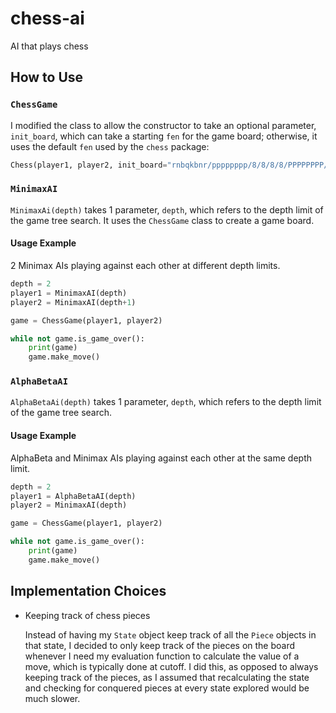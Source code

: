 # chess-ai
AI that plays chess

## How to Use

### `ChessGame`

I modified the class to allow the constructor to take an optional parameter, `init_board`, which can take a starting `fen` for the game board; otherwise, it uses the default `fen` used by the `chess` package:

```Python
Chess(player1, player2, init_board="rnbqkbnr/pppppppp/8/8/8/8/PPPPPPPP/RNBQKBNR w KQkq - 0 1")
```

### `MinimaxAI`

`MinimaxAi(depth)` takes 1 parameter, `depth`, which refers to the depth limit of the game tree search. It uses the `ChessGame` class to create a game board.

#### Usage Example

2 Minimax AIs playing against each other at different depth limits.

```Python
depth = 2
player1 = MinimaxAI(depth)
player2 = MinimaxAI(depth+1)

game = ChessGame(player1, player2)

while not game.is_game_over():
    print(game)
    game.make_move()
```

### `AlphaBetaAI`

`AlphaBetaAi(depth)` takes 1 parameter, `depth`, which refers to the depth limit of the game tree search.

#### Usage Example

AlphaBeta and Minimax AIs playing against each other at the same depth limit.

```Python
depth = 2
player1 = AlphaBetaAI(depth)
player2 = MinimaxAI(depth)

game = ChessGame(player1, player2)

while not game.is_game_over():
    print(game)
    game.make_move()
```

## Implementation Choices

* Keeping track of chess pieces

    Instead of having my `State` object keep track of all the `Piece` objects in that state, I decided to only keep track of the pieces on the board whenever I need my evaluation function to calculate the value of a move, which is typically done at cutoff. I did this, as opposed to always keeping track of the pieces, as I assumed that recalculating the state and checking for conquered pieces at every state explored would be much slower.